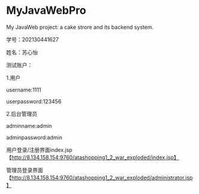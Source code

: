 # MyJavaWebPro
My JavaWeb project: a cake strore and its backend system.

学号：202130441627

姓名：苏心怡

测试账户：

1.用户

username:1111

userpassword:123456

2.后台管理员

adminname:admin

adminpassword:admin

用户登录/注册界面index.jsp【http://8.134.158.154:9760/atashopping1_2_war_exploded/index.jsp】

管理员登录界面【http://8.134.158.154:9760/atashopping1_2_war_exploded/administrator.jsp】
